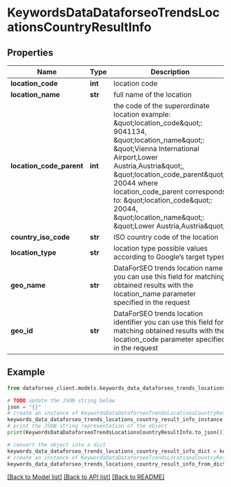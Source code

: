 # KeywordsDataDataforseoTrendsLocationsCountryResultInfo


## Properties

Name | Type | Description | Notes
------------ | ------------- | ------------- | -------------
**location_code** | **int** | location code | [optional] 
**location_name** | **str** | full name of the location | [optional] 
**location_code_parent** | **int** | the code of the superordinate location example: \&quot;location_code\&quot;: 9041134, \&quot;location_name\&quot;: \&quot;Vienna International Airport,Lower Austria,Austria\&quot;, \&quot;location_code_parent\&quot;: 20044 where location_code_parent corresponds to: \&quot;location_code\&quot;: 20044, \&quot;location_name\&quot;: \&quot;Lower Austria,Austria\&quot; | [optional] 
**country_iso_code** | **str** | ISO country code of the location | [optional] 
**location_type** | **str** | location type possible values according to Google’s target types | [optional] 
**geo_name** | **str** | DataForSEO trends location name you can use this field for matching obtained results with the location_name parameter specified in the request | [optional] 
**geo_id** | **str** | DataForSEO trends location identifier you can use this field for matching obtained results with the location_code parameter specified in the request | [optional] 

## Example

```python
from dataforseo_client.models.keywords_data_dataforseo_trends_locations_country_result_info import KeywordsDataDataforseoTrendsLocationsCountryResultInfo

# TODO update the JSON string below
json = "{}"
# create an instance of KeywordsDataDataforseoTrendsLocationsCountryResultInfo from a JSON string
keywords_data_dataforseo_trends_locations_country_result_info_instance = KeywordsDataDataforseoTrendsLocationsCountryResultInfo.from_json(json)
# print the JSON string representation of the object
print(KeywordsDataDataforseoTrendsLocationsCountryResultInfo.to_json())

# convert the object into a dict
keywords_data_dataforseo_trends_locations_country_result_info_dict = keywords_data_dataforseo_trends_locations_country_result_info_instance.to_dict()
# create an instance of KeywordsDataDataforseoTrendsLocationsCountryResultInfo from a dict
keywords_data_dataforseo_trends_locations_country_result_info_from_dict = KeywordsDataDataforseoTrendsLocationsCountryResultInfo.from_dict(keywords_data_dataforseo_trends_locations_country_result_info_dict)
```
[[Back to Model list]](../README.md#documentation-for-models) [[Back to API list]](../README.md#documentation-for-api-endpoints) [[Back to README]](../README.md)


